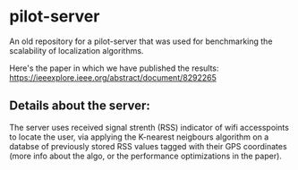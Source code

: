 # pilot-server

An old repository for a pilot-server that was used for benchmarking the scalability of localization algorithms.

Here's the paper in which we have published the results: https://ieeexplore.ieee.org/abstract/document/8292265

## Details about the server:

The server uses received signal strenth (RSS) indicator of wifi accesspoints to locate the user, via applying the K-nearest neigbours algorithm on a databse of previously stored RSS values tagged with their GPS coordinates (more info about the algo, or the performance optimizations in the paper).
